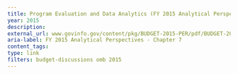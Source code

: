 ```yaml
---
title: Program Evaluation and Data Analytics (FY 2015 Analytical Perspectives - Chapter 7)
year: 2015
description: 
external_url: www.govinfo.gov/content/pkg/BUDGET-2015-PER/pdf/BUDGET-2015-PER.pdf
aria-label: FY 2015 Analytical Perspectives - Chapter 7
content_tags: 
type: link
filters: budget-discussions omb 2015
---
```

